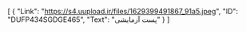 [
  {
    "Link": "https://s4.uupload.ir/files/1629399491867_91a5.jpeg",
    "ID": "DUFP434SGDGE465",
    "Text": "پست‌ آزمایشی"
  }
]
